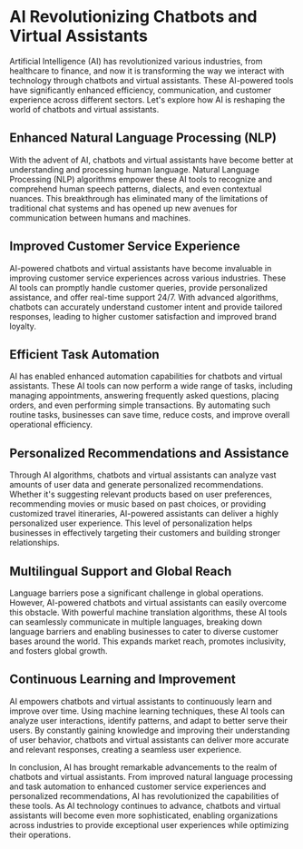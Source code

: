 # AI Revolutionizing Chatbots and Virtual Assistants

Artificial Intelligence (AI) has revolutionized various industries, from healthcare to finance, and now it is transforming the way we interact with technology through chatbots and virtual assistants. These AI-powered tools have significantly enhanced efficiency, communication, and customer experience across different sectors. Let's explore how AI is reshaping the world of chatbots and virtual assistants.

## Enhanced Natural Language Processing (NLP)
With the advent of AI, chatbots and virtual assistants have become better at understanding and processing human language. Natural Language Processing (NLP) algorithms empower these AI tools to recognize and comprehend human speech patterns, dialects, and even contextual nuances. This breakthrough has eliminated many of the limitations of traditional chat systems and has opened up new avenues for communication between humans and machines.

## Improved Customer Service Experience
AI-powered chatbots and virtual assistants have become invaluable in improving customer service experiences across various industries. These AI tools can promptly handle customer queries, provide personalized assistance, and offer real-time support 24/7. With advanced algorithms, chatbots can accurately understand customer intent and provide tailored responses, leading to higher customer satisfaction and improved brand loyalty.

## Efficient Task Automation
AI has enabled enhanced automation capabilities for chatbots and virtual assistants. These AI tools can now perform a wide range of tasks, including managing appointments, answering frequently asked questions, placing orders, and even performing simple transactions. By automating such routine tasks, businesses can save time, reduce costs, and improve overall operational efficiency.

## Personalized Recommendations and Assistance
Through AI algorithms, chatbots and virtual assistants can analyze vast amounts of user data and generate personalized recommendations. Whether it's suggesting relevant products based on user preferences, recommending movies or music based on past choices, or providing customized travel itineraries, AI-powered assistants can deliver a highly personalized user experience. This level of personalization helps businesses in effectively targeting their customers and building stronger relationships.

## Multilingual Support and Global Reach
Language barriers pose a significant challenge in global operations. However, AI-powered chatbots and virtual assistants can easily overcome this obstacle. With powerful machine translation algorithms, these AI tools can seamlessly communicate in multiple languages, breaking down language barriers and enabling businesses to cater to diverse customer bases around the world. This expands market reach, promotes inclusivity, and fosters global growth.

## Continuous Learning and Improvement
AI empowers chatbots and virtual assistants to continuously learn and improve over time. Using machine learning techniques, these AI tools can analyze user interactions, identify patterns, and adapt to better serve their users. By constantly gaining knowledge and improving their understanding of user behavior, chatbots and virtual assistants can deliver more accurate and relevant responses, creating a seamless user experience.

In conclusion, AI has brought remarkable advancements to the realm of chatbots and virtual assistants. From improved natural language processing and task automation to enhanced customer service experiences and personalized recommendations, AI has revolutionized the capabilities of these tools. As AI technology continues to advance, chatbots and virtual assistants will become even more sophisticated, enabling organizations across industries to provide exceptional user experiences while optimizing their operations.